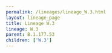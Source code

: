 ```yaml
---
permalink: /lineages/lineage_W.3.html
layout: lineage_page
title: Lineage W.3
lineage: W.3
parent: B.1.177.53
children: ['W.3']
---
```

